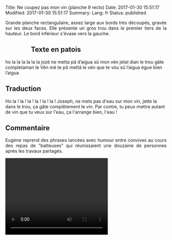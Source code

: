 Title: Ne coupez pas mon vin (planche 9 recto)
Date: 2017-01-30 15:51:17
Modified: 2017-01-30 15:51:17
Summary: 
Lang: fr
Status: published

<p style="text-align:justify;">Grande planche rectangulaire, assez large aux bords très découpés, gravée sur les deux faces. Elle présente un gros trou dans le premier tiers de la hauteur. Le bord inférieur s'évase vers la gauche.</p>

<figure class="image-block" style="float: left;">
  <img alt="" src="{static}/images/planche_9_recto2.png">
  <figcaption style="max-width: 278px"></figcaption>
</figure>

## Texte en patois
ho la la la la la la  jozé ne metta pâ d’aigua sû mon vén jetal dian le trou gâte completaman le Vén mé te pô mettâ le vén que te vòu sû l’aigua égue bien l’aigua


## Traduction
Ho la ! la ! la ! la ! la ! la ! Joseph, ne mets pas d'eau sur mon vin, jette la dans le trou, ça gâte complètement le vin. Par contre, tu peux mettre autant de vin que tu veux sur l'eau, ça l'arrange bien, l'eau !

## Commentaire
<p style="text-align:justify;">Eugène reprend des phrases lancées avec humour entre convives au cours des repas de "batteuses" qui réunissaient une douzaine de personnes après les travaux partagés.</p>


<video width="320" height="240" controls>
  <source src="https://d1njpgd0ygatdn.cloudfront.net/video_9.mp4" type="video/mp4">
</video>
